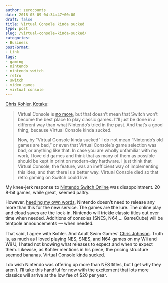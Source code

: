 ```yaml
---
author: zerocounts
date: 2018-05-09 04:34:47+00:00
draft: false
title: Virtual Console kinda sucked
type: post
slug: /virtual-console-kinda-sucked/
categories:
- Business
postFormat:
- Link
tags:
- gaming
- nintendo
- nintendo switch
- retro
- switch
- video games
- virtual console
---
```


[Chris Kohler, Kotaku](https://kotaku.com/nintendo-can-do-so-much-better-than-virtual-console-1825871773):

> Virtual Console is [no more](https://kotaku.com/virtual-console-is-not-coming-to-switch-nintendo-says-1825848253), but that doesn’t mean that Switch won’t become the best place to play classic games. It’ll just be done in a different way than what Nintendo’s tried in the past. And that’s a good thing, because Virtual Console kinda sucked.
>
> Now, by “Virtual Console kinda sucked” I do not mean “Nintendo’s old games are bad,” or even that Virtual Console’s game selection was bad, or anything like that. In case you are wholly unfamiliar with my work, I love old games and think that as many of them as possible should be kept in print on modern-day hardware. I just think that Virtual Console, the feature, was an inefficient way of implementing this idea, and that there is a better way. Virtual Console died so that retro gaming on Switch could live.

My knee-jerk response to [Nintendo Switch Online](https://www.nintendo.com/switch/online-service/) was disappointment. 20 8-bit games, while great, seemed paltry.

However, [heeding my own words](/2018/04/10/more-original-xbox-games-coming-to-xbox-one-backward-compatibility/), Nintendo doesn’t need to release any more than this for the new service. The games are the lure. The online play and cloud saves are the lock-in. Nintendo will trickle classic titles out over time when needed. Additions of consoles (SNES, N64,... GameCube) will be tentpole announcements — when needed.

That said, I agree with Kohler. And Adult Swim Games’ [Chris Johnson](https://twitter.com/superpac/status/993806026259525632?s=21). Truth is, as much as I loved playing NES, SNES, and N64 games on my Wii and Wii U, I hated not knowing what releases to expect and when to expect them. Likewise, as Kohler mentions in his piece, the pricing structure seemed bananas. Virtual Console kinda sucked.

I do wish Nintendo was offering up more than NES titles, but I get why they aren’t. I’ll take this handful for now with the excitement that lots more classics will arrive at the low fee of $20 per year.
